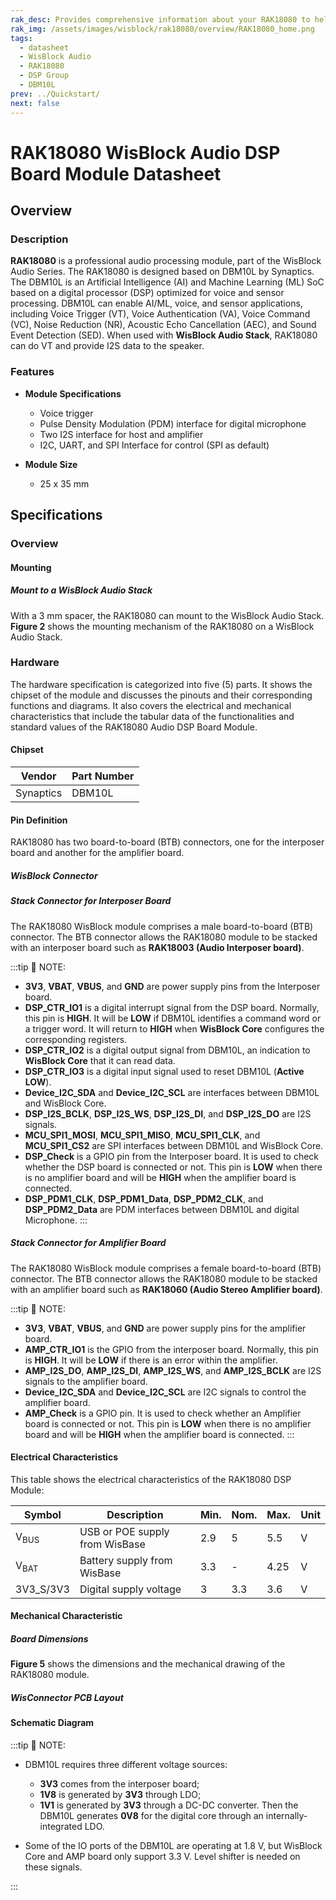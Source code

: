 ```yaml
---
rak_desc: Provides comprehensive information about your RAK18080 to help you use it. This information includes technical specifications, characteristics, and requirements, and it also discusses the device components.
rak_img: /assets/images/wisblock/rak18080/overview/RAK18080_home.png
tags:
  - datasheet
  - WisBlock Audio
  - RAK18080
  - DSP Group
  - DBM10L
prev: ../Quickstart/
next: false
---
```



# RAK18080 WisBlock Audio DSP Board Module Datasheet

## Overview
### Description

**RAK18080** is a professional audio processing module, part of the WisBlock Audio Series. The RAK18080 is designed based on DBM10L by Synaptics. The DBM10L is an Artificial Intelligence (AI) and Machine Learning (ML) SoC based on a digital processor (DSP) optimized for voice and sensor processing. DBM10L can enable AI/ML, voice, and sensor applications, including Voice Trigger (VT), Voice Authentication (VA), Voice Command (VC), Noise Reduction (NR), Acoustic Echo Cancellation (AEC), and Sound Event Detection (SED). When used with **WisBlock Audio Stack**, RAK18080 can do VT and provide I2S data to the speaker.


### Features

* **Module Specifications**
  - Voice trigger
  - Pulse Density Modulation (PDM) interface for digital microphone
  - Two I2S interface for host and amplifier
  - I2C, UART, and SPI Interface for control (SPI as default)
  
* **Module Size**
    * 25 x 35&nbsp;mm

## Specifications

### Overview

<rk-img
  src="/assets/images/wisblock/rak18080/datasheet/rak18080.png"
  width="65%"
  caption="RAK18080 WisBlock Audio DSP Board Module top and bottom view"
/>

#### Mounting 

##### Mount to a WisBlock Audio Stack

With a 3&nbsp;mm spacer, the RAK18080 can mount to the WisBlock Audio Stack. **Figure 2** shows the mounting mechanism of the RAK18080 on a WisBlock Audio Stack.

<rk-img
  src="/assets/images/wisblock/rak18080/datasheet/RAK18080_Audio_Stack.png"
  width="60%"
  caption="RAK18080 mounted to the WisBlock Audio Stack"
/>

### Hardware

The hardware specification is categorized into five (5) parts. It shows the chipset of the module and discusses the pinouts and their corresponding functions and diagrams. It also covers the electrical and mechanical characteristics that include the tabular data of the functionalities and standard values of the RAK18080 Audio DSP Board Module.

#### Chipset

| Vendor    | Part Number |
| --------- | ----------- |
| Synaptics | DBM10L      |

#### Pin Definition

RAK18080 has two board-to-board (BTB) connectors, one for the interposer board and another for the amplifier board.

##### WisBlock Connector

<rk-img
  src="/assets/images/wisblock/rak18080/datasheet/rak18080-pinouts.png"
  width="70%"
  caption="RAK18080 WisBlock Connector pinout"
/>


##### Stack Connector for Interposer Board

The RAK18080 WisBlock module comprises a male board-to-board (BTB) connector. The BTB connector allows the RAK18080 module to be stacked with an interposer board such as **RAK18003 (Audio Interposer board)**. 

<rk-img
  src="/assets/images/wisblock/rak18080/datasheet/RAK18080_Interpose_Connector.png"
  width="40%"
  caption="RAK18080 BTB connector for Interposer board pinout"
/>

:::tip 📝 NOTE:
- **3V3**, **VBAT**, **VBUS**, and **GND** are power supply pins from the Interposer board.
- **DSP_CTR_IO1** is a digital interrupt signal from the DSP board. Normally, this pin is **HIGH**. It will be **LOW** if DBM10L identifies a command word or a trigger word. It will return to **HIGH** when **WisBlock Core** configures the corresponding registers.
- **DSP_CTR_IO2** is a digital output signal from DBM10L, an indication to **WisBlock Core** that it can read data.
- **DSP_CTR_IO3** is a digital input signal used to reset DBM10L (**Active LOW**).
- **Device_I2C_SDA** and **Device_I2C_SCL** are interfaces between DBM10L and WisBlock Core.
- **DSP_I2S_BCLK**, **DSP_I2S_WS**, **DSP_I2S_DI**, and **DSP_I2S_DO** are I2S signals.
- **MCU_SPI1_MOSI**, **MCU_SPI1_MISO**, **MCU_SPI1_CLK**, and **MCU_SPI1_CS2** are SPI interfaces between DBM10L and WisBlock Core.
- **DSP_Check**  is a GPIO pin from the Interposer board. It is used to check whether the DSP board is connected or not. This pin is **LOW** when there is no amplifier board and will be **HIGH** when the amplifier board is connected.
- **DSP_PDM1_CLK**, **DSP_PDM1_Data**, **DSP_PDM2_CLK**, and **DSP_PDM2_Data** are PDM interfaces between DBM10L and digital Microphone.
:::

##### Stack Connector for Amplifier Board

The RAK18080 WisBlock module comprises a female board-to-board (BTB) connector. The BTB connector allows the RAK18080 module to be stacked with an amplifier board such as **RAK18060 (Audio Stereo Amplifier board)**. 

<rk-img
  src="/assets/images/wisblock/rak18080/datasheet/RAK18080_Amplifier_Connector.png"
  width="30%"
  caption="RAK18080 BTB connector for Amplifier board Pinout"
/>

:::tip 📝 NOTE:
- **3V3**, **VBAT**, **VBUS**, and **GND** are power supply pins for the amplifier board.
- **AMP_CTR_IO1** is the GPIO from the interposer board. Normally, this pin is **HIGH**. It will be **LOW** if there is an error within the amplifier.
- **AMP_I2S_DO**, **AMP_I2S_DI**, **AMP_I2S_WS**, and **AMP_I2S_BCLK** are I2S signals to the amplifier board.
- **Device_I2C_SDA** and **Device_I2C_SCL** are I2C signals to control the amplifier board.
- **AMP_Check** is a GPIO pin. It is used to check whether an Amplifier board is connected or not. This pin is **LOW** when there is no amplifier board and will be **HIGH** when the amplifier board is connected.
:::



#### Electrical Characteristics

This table shows the electrical characteristics of the RAK18080 DSP Module:

| Symbol          | Description                    | Min. | Nom. | Max. | Unit |
| --------------- | ------------------------------ | ---- | ---- | ---- | ---- |
| V<sub>BUS</sub> | USB or POE supply from WisBase | 2.9  | 5    | 5.5  | V    |
| V<sub>BAT</sub> | Battery supply from WisBase    | 3.3  | -    | 4.25 | V    |
| 3V3_S/3V3       | Digital supply voltage         | 3    | 3.3  | 3.6  | V    |

#### Mechanical Characteristic

##### Board Dimensions

**Figure 5** shows the dimensions and the mechanical drawing of the RAK18080 module.

<rk-img
  src="/assets/images/wisblock/rak18080/datasheet/RAK18080_mechanical_drawing.png"
  width="80%"
  caption="RAK18080 WisBlock DSP Module mechanical drawing"
/>

##### WisConnector PCB Layout

<rk-img
  src="/assets/images/wisblock/rak18080/datasheet/MxxS1003K6M.png"
  width="90%"
  caption="WisConnector PCB footprint and recommendations"
/>

#### Schematic Diagram


<rk-img
  src="/assets/images/wisblock/rak18080/datasheet/RAK18080_wisblock_connector_interposer_power_supply.png"
  width="100%"
  caption="WisBlock Connector, Interposer Connector, AMP Connector, and Power Supply schematic diagram"
/>

:::tip 📝 NOTE:
- DBM10L requires three different voltage sources:

  - **3V3** comes from the interposer board;  
  - **1V8** is generated by **3V3** through LDO;
  - **1V1** is generated by **3V3** through a DC-DC converter. Then the DBM10L generates **0V8** for the digital core through an internally-integrated LDO.

- Some of the IO ports of the DBM10L are operating at 1.8&nbsp;V, but WisBlock Core and AMP board only support 3.3&nbsp;V. Level shifter is needed on these signals.

:::




